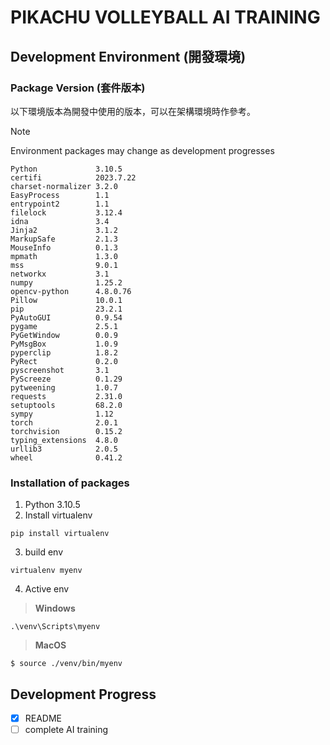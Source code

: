 # PIKACHU VOLLEYBALL AI TRAINING
## Development Environment (開發環境)
### Package Version (套件版本)
以下環境版本為開發中使用的版本，可以在架構環境時作參考。
> [!NOTE]
> Environment packages may change as development progresses
```
Python             3.10.5
certifi            2023.7.22
charset-normalizer 3.2.0
EasyProcess        1.1
entrypoint2        1.1
filelock           3.12.4
idna               3.4
Jinja2             3.1.2
MarkupSafe         2.1.3
MouseInfo          0.1.3
mpmath             1.3.0
mss                9.0.1
networkx           3.1
numpy              1.25.2
opencv-python      4.8.0.76
Pillow             10.0.1
pip                23.2.1
PyAutoGUI          0.9.54
pygame             2.5.1
PyGetWindow        0.0.9
PyMsgBox           1.0.9
pyperclip          1.8.2
PyRect             0.2.0
pyscreenshot       3.1
PyScreeze          0.1.29
pytweening         1.0.7
requests           2.31.0
setuptools         68.2.0
sympy              1.12
torch              2.0.1
torchvision        0.15.2
typing_extensions  4.8.0
urllib3            2.0.5
wheel              0.41.2
```
### Installation of packages
1. Python 3.10.5
2. Install virtualenv
```
pip install virtualenv
```
3. build env
```
virtualenv myenv
```
4. Active env
> **Windows** 
```
.\venv\Scripts\myenv
```
> **MacOS** 
```
$ source ./venv/bin/myenv
```
## Development Progress
- [X] README
- [ ] complete AI training